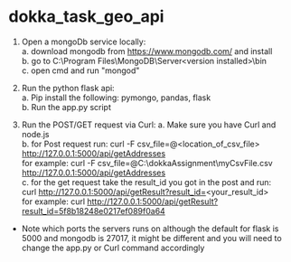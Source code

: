# dokka_task_geo_api

1. Open a mongoDb service locally: <br/>
  a. download mongodb from https://www.mongodb.com/ and install <br/>
  b. go to C:\Program Files\MongoDB\Server\<version installed>\bin <br/>
  c. open cmd and run "mongod" <br/>

2. Run the python flask api: <br/>
  a. Pip install the following: pymongo, pandas, flask <br/>
  b. Run the app.py script <br/>
 
3. Run the POST/GET request via Curl:
  a. Make sure you have Curl and node.js <br/>
  b. for Post request run: curl -F csv_file=@<location_of_csv_file> http://127.0.0.1:5000/api/getAddresses <br/>
    for example: curl -F csv_file=@C:\dokkaAssignment\myCsvFile.csv http://127.0.0.1:5000/api/getAddresses <br/>
  c. for the get request take the result_id you got in the post and run: <br/>
    curl http://127.0.0.1:5000/api/getResult?result_id=<your_result_id> <br/>
    for example: curl http://127.0.0.1:5000/api/getResult?result_id=5f8b18248e0217ef089f0a64 <br/>


 * Note which ports the servers runs on although the default for flask is 5000 and mongodb is 27017, it might be different and you will need to change
 the app.py or Curl command accordingly 
